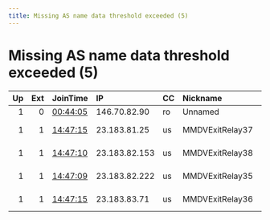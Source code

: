 ```yaml
---
title: Missing AS name data threshold exceeded (5)
---
```


# Missing AS name data threshold exceeded (5)

|   Up |   Ext | JoinTime                                                                                              | IP            | CC   | Nickname        |   ORp |   Dirp | Version   | Contact                  | OS    |   eFamMembers |
|-----:|------:|:------------------------------------------------------------------------------------------------------|:--------------|:-----|:----------------|------:|-------:|:----------|:-------------------------|:------|--------------:|
|    1 |     0 | [00:44:05](https://nusenu.github.io/OrNetStats/w/relay/8DCA2FA157C80E2D574B009F182ABA969FCE7B34.html) | 146.70.82.90  | ro   | Unnamed         | 12684 |      0 | 0.4.6.8   | None                     | Linux |             1 |
|    1 |     1 | [14:47:15](https://nusenu.github.io/OrNetStats/w/relay/9F4789F9770674365606C8832E959325FF062E02.html) | 23.183.81.25  | us   | MMDVExitRelay37 |   443 |      0 | 0.4.6.8   | email:suporte medvideos. | Linux |            46 |
|    1 |     1 | [14:47:10](https://nusenu.github.io/OrNetStats/w/relay/BAB43632D08046CAC248F982EEE71C19B46CA2AE.html) | 23.183.82.153 | us   | MMDVExitRelay38 |   443 |      0 | 0.4.6.8   | email:suporte medvideos. | Linux |            46 |
|    1 |     1 | [14:47:09](https://nusenu.github.io/OrNetStats/w/relay/5925A3728F014C52DCE1FCD0B0F0B0CC830435F1.html) | 23.183.82.222 | us   | MMDVExitRelay35 |   443 |      0 | 0.4.6.8   | email:suporte medvideos. | Linux |            46 |
|    1 |     1 | [14:47:15](https://nusenu.github.io/OrNetStats/w/relay/C700155309D13FCE215B5CF7E5233E67B8F32EEB.html) | 23.183.83.71  | us   | MMDVExitRelay36 |   443 |      0 | 0.4.6.8   | email:suporte medvideos. | Linux |            46 |
